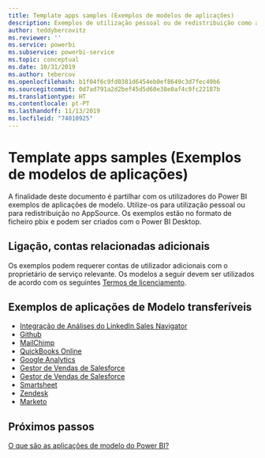 ```yaml
---
title: Template apps samples (Exemplos de modelos de aplicações)
description: Exemplos de utilização pessoal ou de redistribuição como aplicação do Power BI no AppSource
author: teddybercovitz
ms.reviewer: ''
ms.service: powerbi
ms.subservice: powerbi-service
ms.topic: conceptual
ms.date: 10/31/2019
ms.author: tebercov
ms.openlocfilehash: b1f04f6c9fd0381d6454eb0ef8649c3d7fec49b6
ms.sourcegitcommit: 0d7ad791a2d2bef45d5d60e38e0af4c9fc22187b
ms.translationtype: HT
ms.contentlocale: pt-PT
ms.lasthandoff: 11/13/2019
ms.locfileid: "74010925"
---
```

# <a name="template-apps-samples"></a>Template apps samples (Exemplos de modelos de aplicações)

A finalidade deste documento é partilhar com os utilizadores do Power BI exemplos de aplicações de modelo. Utilize-os para utilização pessoal ou para redistribuição no AppSource. Os exemplos estão no formato de ficheiro pbix e podem ser criados com o Power BI Desktop.

## <a name="connection-additional-related-accounts"></a>Ligação, contas relacionadas adicionais

Os exemplos podem requerer contas de utilizador adicionais com o proprietário de serviço relevante.  Os modelos a seguir devem ser utilizados de acordo com os seguintes [Termos de licenciamento](https://templateapps.blob.core.windows.net/sampletemplateapps/Sample-Templates-for-app-on-appsource.pdf).

## <a name="downloadable-template-apps-samples"></a>Exemplos de aplicações de Modelo transferíveis

* [Integração de Análises do LinkedIn Sales Navigator](https://templateapps.blob.core.windows.net/sampletemplateapps/SalesNavigatorTemplate.pbix)
* [Github](https://templateapps.blob.core.windows.net/sampletemplateapps/GitHub.pbix)
* [MailChimp](https://templateapps.blob.core.windows.net/sampletemplateapps/MailChimp.pbix)
* [QuickBooks Online](https://templateapps.blob.core.windows.net/sampletemplateapps/QuickBooksOnline.pbix)
* [Google Analytics](https://templateapps.blob.core.windows.net/sampletemplateapps/GoogleAnalytics.pbix)
* [Gestor de Vendas de Salesforce](https://templateapps.blob.core.windows.net/sampletemplateapps/SalesforceSalesManager.pbix)
* [Gestor de Vendas de Salesforce](https://templateapps.blob.core.windows.net/sampletemplateapps/SalesforceSalesRep.pbix)
* [Smartsheet](https://templateapps.blob.core.windows.net/sampletemplateapps/Smartsheet.pbix)
* [Zendesk](https://templateapps.blob.core.windows.net/sampletemplateapps/Zendesk.pbix)
* [Marketo](https://templateapps.blob.core.windows.net/sampletemplateapps/Marketo.pbix)

## <a name="next-steps"></a>Próximos passos

[O que são as aplicações de modelo do Power BI?](service-template-apps-overview.md)
